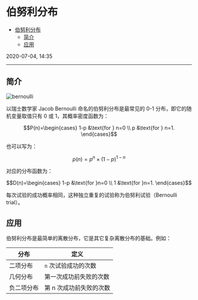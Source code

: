 # 伯努利分布

- [伯努利分布](#伯努利分布)
  - [简介](#简介)
  - [应用](#应用)

2020-07-04, 14:35
***

## 简介

![bernoulli](2020-07-04-14-36-59.png)

以瑞士数学家 Jacob Bernoulli 命名的伯努利分布是最常见的 0-1 分布，即它的随机变量取值只有 0 或 1，其概率密度函数为：

$$P(n)=\begin{cases}
    1-p &\text{for } n=0 \\
    p &\text{for } n=1.
\end{cases}$$

也可以写为：

$$p(n)=p^n\times(1-p)^{1-n}$$

对应的分布函数为：

$$D(n)=\begin{cases}
    1-p &\text{for }n=0 \\
    1 &\text{for }n=1.
\end{cases}$$

每次试验的成功概率相同，这种独立重复的试验称为伯努利试验（Bernoulli trial）。

## 应用

伯努利分布是最简单的离散分布，它是其它复杂离散分布的基础。例如：

|分布|定义|
|---|---|
|二项分布|`n` 次试验成功的次数|
|几何分布|第一次成功前失败的次数|
|负二项分布|第 n 次成功前失败的次数|
